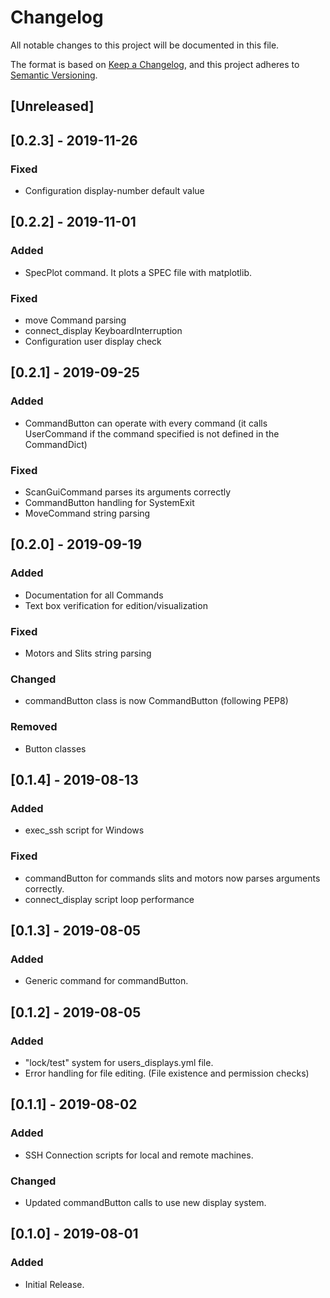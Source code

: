 # Changelog
All notable changes to this project will be documented in this file.

The format is based on [Keep a Changelog](https://keepachangelog.com/en/1.0.0/),
and this project adheres to [Semantic Versioning](https://semver.org/spec/v2.0.0.html).

## [Unreleased]

## [0.2.3] - 2019-11-26
### Fixed
- Configuration display-number default value

## [0.2.2] - 2019-11-01
### Added
- SpecPlot command. It plots a SPEC file with matplotlib.

### Fixed
- move Command parsing
- connect_display KeyboardInterruption
- Configuration user display check

## [0.2.1] - 2019-09-25
### Added
- CommandButton can operate with every command (it calls UserCommand if the command specified is not defined in the CommandDict)

### Fixed
- ScanGuiCommand parses its arguments correctly
- CommandButton handling for SystemExit
- MoveCommand string parsing

## [0.2.0] - 2019-09-19
### Added
- Documentation for all Commands
- Text box verification for edition/visualization

### Fixed
- Motors and Slits string parsing

### Changed
- commandButton class is now CommandButton (following PEP8)

### Removed
- Button classes

## [0.1.4] - 2019-08-13
### Added
- exec_ssh script for Windows

### Fixed
- commandButton for commands slits and motors now parses arguments correctly.
- connect_display script loop performance

## [0.1.3] - 2019-08-05
### Added
- Generic command for commandButton.

## [0.1.2] - 2019-08-05
### Added
- "lock/test" system for users_displays.yml file.
- Error handling for file editing. (File existence and permission checks)

## [0.1.1] - 2019-08-02
### Added
- SSH Connection scripts for local and remote machines.

### Changed
- Updated commandButton calls to use new display system.

## [0.1.0] - 2019-08-01
### Added
- Initial Release.

